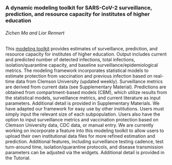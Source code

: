 ### A dynamic modeling toolkit for SARS-CoV-2 surveillance, prediction, and resource capacity for institutes of higher education

###### Zichen Ma and Lior Rennert

This [modeling toolkit](https://zmstats.shinyapps.io/CampusPrediction/) provides estimates of surveillance, prediction, and resource capacity for institutes of higher education. Output includes current and predicted number of detected infections, total infections, isolation/quarantine capacity, and baseline surveillance/epidemiological metrics. The modeling framework incorporates statistical models to estimate protection from vaccination and previous infection based on real-time data from Clemson University (updated weekly). Surveillance metrics are derived from current data (see Supplementary Material). Predictions are obtained from compartment-based models (CBM), which utilize results from the statistical models, surveillance metrics, and current literature as input parameters. Additional detail is provided in Supplementary Materials. We have adapted our framework for easy use by other institutions. Users must simply input the relevant size of each subpopulation. Users also have the option to input surveillance metrics and vaccination protection based on Clemson University data, CDC data, or manual entry. We are currently working on incorporate a feature into this modeling toolkit to allow users to upload their own institutional data files for more refined estimation and prediction. Additional features, including surveillance testing cadence, test turn-around time, isolation/quarantine protocols, and disease transmission parameters can be adjusted via the widgets. Additional detail is provided in the Tutorial. 
